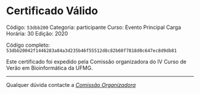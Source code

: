 # Certificado Válido

Código: `53dbb200`
Categoria: participante
Curso: Evento Principal
Carga Horária: 30
Edição: 2020


Código completo: `53dbb20042f1446283a84a3d235b46f55512d8c82b60f7818d0c647ec8d9db81`


Este certificado foi expedido pela Comissão organizadora do IV Curso de Verão em Bioinformática da UFMG.

----

Qualquer dúvida contacte a [_Comissão Organizadora_](<mailto:cursobioinfoufmg@gmail.com$subject=[Certificados]>)

